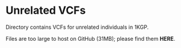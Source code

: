 # Unrelated VCFs

Directory contains VCFs for unrelated individuals in 1KGP. 

Files are too large to host on GitHub (31MB); please find them **HERE**.